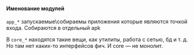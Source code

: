 #### Именование модулей

`app_*` запускаемые\собираемы приложения которые являются точкой входа. Собираются в отдельный apk 

 В `core_*` находятся такие вещи, как утилиты, работа с сетью, бд и т. д. Но там нет каких-то интерфейсов фич. И core — не монолит.